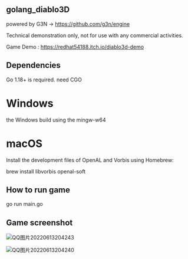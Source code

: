 ## golang_diablo3D   

powered by G3N -> https://github.com/g3n/engine

Technical demonstration only, not for use with any commercial activities.

Game Demo : https://redhat54188.itch.io/diablo3d-demo

## Dependencies
Go 1.18+ is required. 
need CGO

# Windows
the Windows build using the mingw-w64 

# macOS
Install the development files of OpenAL and Vorbis using Homebrew:

brew install libvorbis openal-soft

## How to run game

go run main.go

## Game screenshot

![QQ图片20220613204243](https://user-images.githubusercontent.com/22612129/173346368-ddd26ee8-217a-41bf-8288-9c9f4f02a6b8.png)

![QQ图片20220613204240](https://user-images.githubusercontent.com/22612129/173346401-d6e5d67a-1e19-45e1-a4ad-2d884176c859.png)
